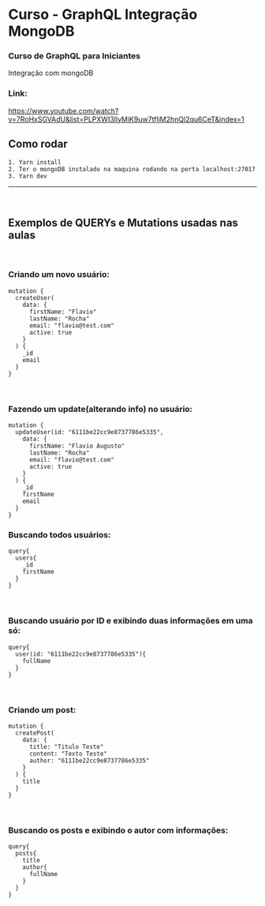 # Curso - GraphQL Integração MongoDB 

### <b>Curso de GraphQL para Iniciantes</b>
Integração com mongoDB

### Link:
<a>https://www.youtube.com/watch?v=7RoHxSGVAdU&list=PLPXWI3llyMiK9uw7tfljM2hnQl2qu6CeT&index=1</a>

## Como rodar 
`````
1. Yarn install
2. Ter o mongoDB instalado na maquina rodando na porta localhost:27017
3. Yarn dev

`````
<hr>
<br>

## Exemplos de QUERYs e Mutations usadas nas aulas
<br>

### Criando um novo usuário:
````
mutation {
  createUser(
    data: {
      firstName: "Flavio"
      lastName: "Rocha"
      email: "flavio@test.com"
      active: true
    }
  ) {
    _id
    email
  }
}
````
<br>

### Fazendo um update(alterando info) no usuário:
````
mutation {
  updateUser(id: "6111be22cc9e8737786e5335",
    data: {
      firstName: "Flavio Augusto"
      lastName: "Rocha"
      email: "flavio@test.com"
      active: true
    }
  ) {
    _id
    firstName
    email
  }
}
````

### Buscando todos usuários:
````
query{
  users{
    _id
    firstName
  }
}
````
<br>

### Buscando usuário por ID e exibindo duas informações em uma só:
````
query{
  user(id: "6111be22cc9e8737786e5335"){
    fullName
  }
}
````
<br>

### Criando um post:
````
mutation {
  createPost(
    data: {
      title: "Titulo Teste"
      content: "Texto Teste"
      author: "6111be22cc9e8737786e5335"
    }
  ) {
    title
  }
}
````
<br>

### Buscando os posts e exibindo o autor com informações:
````
query{
  posts{
    title
    author{
      fullName
    }
  }
}
````